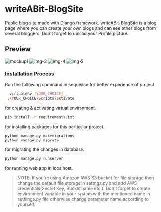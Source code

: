 # writeABit-BlogSite

Public blog site made with Django framework. writeABit-BlogSite is a blog page where you can create your own blogs and can see other blogs from several bloggers.
Don't forget to upload your Profile picture.
## Preview
![mockup1](https://user-images.githubusercontent.com/76960580/147415012-0afa55b8-99d7-497d-9844-1326426bd0b2.jpg)
![img-3](https://user-images.githubusercontent.com/76960580/147415016-9e146db2-5dea-45bc-80a8-3bc732a0a525.jpg)
![img-4](https://user-images.githubusercontent.com/76960580/147415019-7bc63ba8-a738-401e-b4d1-cc7ca7594cab.jpg)
![img-5](https://user-images.githubusercontent.com/76960580/147414999-5ffb213a-35b8-4c2c-859c-b5349ae6a6b6.jpg)

### Installation Process
  Run the following command in sequence for better experience of project. 
  
  ```sh 
    virtualenv [YOUR_CHOICE]  
   .\YOUR_CHOICE\Scripts\activate
  ```
  for creating & activating virtual environment.
  
  ```sh 
  pip install -r requirements.txt
  ```
  for installing packages for this particular project.
  
  ```sh
  python manage.py makemigrations
  python manage.py migrate
  ```
  for migrating the changes in database.
  
  ```sh
  python manage.py runserver
  ```
  for running web app in localhost.
  
 > NOTE: If you're using Amazon AWS S3 bucket for file storage then change the default file storage in settngs.py and add AWS credentials(Secret Key, Bucket name etc.). 
 > Don't forget to create environment variable in your system with the mentioned name in settiings.py file otherwise change parameter name according to yourself.
